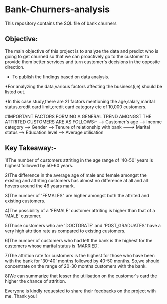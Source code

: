 # Bank-Churners-analysis
This repository contains the SQL file  of bank churners

## Objective:
The main objective of this project is to analyze the data and predict who is going to get churned so that we can proactively go to the customer to provide them better services and turn customer's decisions in the opposite direction.

* To publish the findings based on data analysis.

*For analyzing the data,various factors affecting the business(i,e) should be listed out.

*In this case study,there are 21 factors mentioning the age,salary,marital status,credit card limit,credit card category etc of 10,000 customers.

#IMPORTANT FACTORS FORMING A GENERAL TREND AMONGST THE ATTRITED CUSTOMERS ARE AS FOLLOWS:-
--> Customer's age
--> Income category
--> Gender
--> Tenure of relationship with bank
---> Marital status
--> Education level
--> Average utilisation

## Key Takeaway:-

1)The number of customers attriting in the age range of '40-50' years is highest followed by 50-60 years.

2)The difference in the average age of male and female amongst the existing and attriting customers has almost no difference at all and all hovers around the 46 years mark.

3)The number of 'FEMALES" are higher amongst both the attrited and existing customers.

4)The possibility of a 'FEMALE' customer attriting is higher than that of a 'MALE' customer.

5)Those customers who are 'DOCTORATE' and 'POST_GRADUATES' have a very high attrition rate as compared to existing customers.

6)The number of customers who had left the bank is the highest for the customers whose marital status is 'MARRIED'.

7)The attrition rate for customers is the highest for those who have been with the bank for '30-40' months followed by 40-50 months.
So,we should concentrate on the range of 20-30 months customers with the bank.

8)We can summarize that lesser the utilisation on the customer's card the higher the chance of attrition.



Everyone is kindly requested to share their feedbacks on the project with me.
Thank you!
